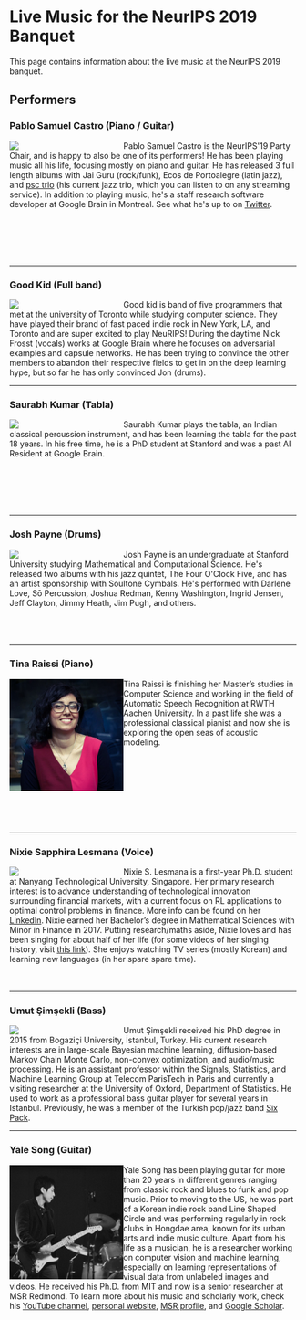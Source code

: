 # Live Music for the NeurIPS 2019 Banquet
This page contains information about the live music at the NeurIPS 2019 banquet.

## Performers

### Pablo Samuel Castro (Piano / Guitar)
<img src="images/psc.jpg" width=200 align="left">

Pablo Samuel Castro is the NeurIPS'19 Party Chair, and is happy to also be one of its performers! He has been playing music all his life, focusing mostly on piano and guitar. He has released 3 full length albums with Jai Guru (rock/funk), Ecos de Portoalegre (latin jazz), and [psc trio](https://www.psctrio.com/) (his current jazz trio, which you can listen to on any streaming service). In addition to playing music, he's a staff research software developer at Google Brain in Montreal. See what he's up to on [Twitter](https://twitter.com/pcastr).
<br><br><br><br><br><br>

---

### Good Kid (Full band)
<img src="images/goodkid.jpg" width=200 align="left">

Good kid is band of five programmers that met at the university of Toronto while studying computer science. They have played their brand of fast paced indie rock in New York, LA, and Toronto and are super excited to play NeuRIPS! During the daytime Nick Frosst (vocals) works at Google Brain where he focuses on adversarial examples and capsule networks. He has been trying to convince the other members to abandon their respective fields to get in on the deep learning hype, but so far he has only convinced Jon (drums).

---

### Saurabh Kumar (Tabla)
<img src="images/saurabh.jpg" width=200 align="left">

Saurabh Kumar plays the tabla, an Indian classical percussion instrument, and has been learning the tabla for the past 18 years. In his free time, he is a PhD student at Stanford and was a past AI Resident at Google Brain.
<br><br><br><br><br><br>

---

### Josh Payne (Drums)
<img src="images/josh.jpg" width=200 align="left">

Josh Payne is an undergraduate at Stanford University studying Mathematical and Computational Science. He's released two albums with his jazz quintet, The Four O'Clock Five, and has an artist sponsorship with Soultone Cymbals. He's performed with Darlene Love, Sō Percussion, Joshua Redman, Kenny Washington, Ingrid Jensen, Jeff Clayton, Jimmy Heath, Jim Pugh, and others.
<br><br><br><br>

---

### Tina Raissi (Piano)
<img src="images/tina.jpg" width=200 align="left">

Tina Raissi is finishing her Master’s studies in Computer Science and working in the field of Automatic Speech Recognition at RWTH Aachen University. In a past life she was a professional classical pianist and now she is exploring the open seas of acoustic modeling.
<br><br><br><br><br><br><br><br><br>

---

### Nixie Sapphira Lesmana (Voice)
<img src="images/nixie.jpg" width=200 align="left">

Nixie S. Lesmana is a first-year Ph.D. student at Nanyang Technological University,
Singapore. Her primary research interest is to advance understanding of technological
innovation surrounding financial markets, with a current focus on RL applications to optimal
control problems in finance. More info can be found on her [LinkedIn](https://sg.linkedin.com/in/nixie-sapphira-lesmana-6619abb0).
Nixie earned her Bachelor’s degree in Mathematical Sciences with Minor in Finance in 2017.
Putting research/maths aside, Nixie loves and has been singing for about half of her life (for
some videos of her singing history, visit [this link](https://www.youtube.com/results?search_query=nixie+sapphira+lesmana)). She enjoys watching TV series (mostly
Korean) and learning new languages (in her spare spare time).
<br><br><br>

---

### Umut Şimşekli (Bass)
<img src="images/umut.jpg" width=200 align="left">

Umut Şimşekli received his PhD degree in 2015 from Bogaziçi University, İstanbul, Turkey. His current research interests are in large-scale Bayesian machine learning, diffusion-based Markov Chain Monte Carlo, non-convex optimization, and audio/music processing. He is an assistant professor within the Signals, Statistics, and Machine Learning Group at Telecom ParisTech in Paris and currently a visiting researcher at the University of Oxford, Department of Statistics. He used to work as a professional bass guitar player for several years in Istanbul. Previously, he was a member of the Turkish pop/jazz band [Six Pack](https://www.youtube.com/user/6packlive).

---

### Yale Song (Guitar)
<img src="images/yale.jpg" width=200 align="left">

Yale Song has been playing guitar for more than 20 years in different genres ranging from classic rock and blues to funk and pop music. Prior to moving to the US, he was part of a Korean indie rock band Line Shaped Circle and was performing regularly in rock clubs in Hongdae area, known for its urban arts and indie music culture. Apart from his life as a musician, he is a researcher working on computer vision and machine learning, especially on learning representations of visual data from unlabeled images and videos. He received his Ph.D. from MIT and now is a senior researcher at MSR Redmond. To learn more about his music and scholarly work, check his [YouTube channel](http://youtube.com/yalesong), [personal website](http://people.csail.mit.edu/yalesong/), [MSR profile](https://www.microsoft.com/en-us/research/people/yalesong/), and [Google Scholar](https://scholar.google.com/citations?user=dNHNpxoAAAAJ).
<br><br><br>
